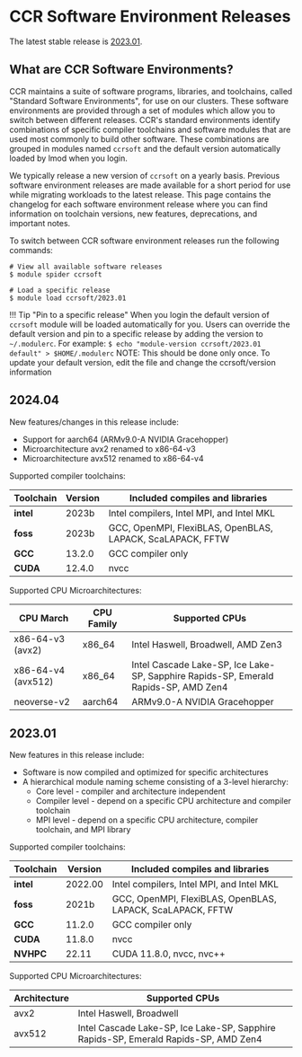 # CCR Software Environment Releases

The latest stable release is [2023.01](#202301).

## What are CCR Software Environments?

CCR maintains a suite of software programs, libraries, and toolchains, called
"Standard Software Environments", for use on our clusters. These software
environments are provided through a set of modules which allow you to switch
between different releases. CCR's standard environments identify combinations
of specific compiler toolchains and software modules that are used most
commonly to build other software. These combinations are grouped in modules
named `ccrsoft` and the default version automatically loaded by lmod when you
login.

We typically release a new version of `ccrsoft` on a yearly basis. Previous
software environment releases are made available for a short period for use
while migrating workloads to the latest release. This page contains the
changelog for each software environment release where you can find information
on toolchain versions, new features, deprecations, and important notes.

To switch between CCR software environment releases run the following commands:

```
# View all available software releases
$ module spider ccrsoft

# Load a specific release
$ module load ccrsoft/2023.01
```

!!! Tip "Pin to a specific release"
    When you login the default version of `ccrsoft` module will be loaded
    automatically for you. Users can override the default version and pin to a
    specific release by adding the version to `~/.modulerc`.  For
    example:
    ```
    $ echo "module-version ccrsoft/2023.01 default" > $HOME/.modulerc
    ```
    NOTE: This should be done only once.  To update your default version, edit the file and change the ccrsoft/version information  

## 2024.04

New features/changes in this release include:

- Support for aarch64 (ARMv9.0-A NVIDIA Gracehopper)
- Microarchitecture avx2 renamed to x86-64-v3
- Microarchitecture avx512 renamed to x86-64-v4

Supported compiler toolchains:

| Toolchain   | Version | Included compiles and libraries                              |
| ----------- | ------- | ------------------------------------------------------------ |
| **intel**   | 2023b   | Intel compilers, Intel MPI, and Intel MKL                    |
| **foss**    | 2023b   | GCC, OpenMPI, FlexiBLAS, OpenBLAS, LAPACK, ScaLAPACK, FFTW   |
| **GCC**     | 13.2.0  | GCC compiler only                                            |
| **CUDA**    | 12.4.0  | nvcc                                                         |

Supported CPU Microarchitectures:

| CPU March          | CPU Family  | Supported CPUs                                         |
| ------------------ | ----------- | ------------------------------------------------------ |
| x86-64-v3 (avx2)   |  x86\_64    | Intel Haswell, Broadwell, AMD Zen3                     |
| x86-64-v4 (avx512) |  x86\_64    | Intel Cascade Lake-SP, Ice Lake-SP, Sapphire Rapids-SP, Emerald Rapids-SP, AMD Zen4 |
| neoverse-v2        |  aarch64    | ARMv9.0-A NVIDIA Gracehopper                           |

## 2023.01

New features in this release include:

- Software is now compiled and optimized for specific architectures
- A hierarchical module naming scheme consisting of a 3-level hierarchy:
    - Core level - compiler and architecture independent
    - Compiler level - depend on a specific CPU architecture and compiler toolchain
    - MPI level - depend on a specific CPU architecture, compiler toolchain, and MPI library

Supported compiler toolchains:

| Toolchain   | Version | Included compiles and libraries                              |
| ----------- | ------- | ------------------------------------------------------------ |
| **intel**   | 2022.00 | Intel compilers, Intel MPI, and Intel MKL                    |
| **foss**    | 2021b   | GCC, OpenMPI, FlexiBLAS, OpenBLAS, LAPACK, ScaLAPACK, FFTW   |
| **GCC**     | 11.2.0  | GCC compiler only                                            |
| **CUDA**    | 11.8.0  | nvcc                                                         |
| **NVHPC**   | 22.11   | CUDA 11.8.0, nvcc, nvc++                                     |

Supported CPU Microarchitectures:

| Architecture  | Supported CPUs                                             |
| ------------- | ---------------------------------------------------------- |
| avx2          | Intel Haswell, Broadwell                                   |
| avx512        | Intel Cascade Lake-SP, Ice Lake-SP, Sapphire Rapids-SP, Emerald Rapids-SP, AMD Zen4               |


